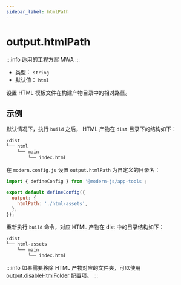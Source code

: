 ```yaml
---
sidebar_label: htmlPath
---
```


# output.htmlPath

:::info 适用的工程方案
MWA
:::

- 类型： `string`
- 默认值： `html`

设置 HTML 模板文件在构建产物目录中的相对路径。

## 示例

默认情况下，执行 `build` 之后， HTML 产物在 `dist` 目录下的结构如下：

```bash
/dist
└── html
    └── main
        └── index.html
```

在 `modern.config.js` 设置 `output.htmlPath` 为自定义的目录名：

```js title="modern.config.js"
import { defineConfig } from '@modern-js/app-tools';

export default defineConfig({
  output: {
    htmlPath: './html-assets',
  },
});
```

重新执行 `build` 命令，对应 HTML 产物在 dist 中的目录结构如下：

```bash
/dist
└── html-assets
    └── main
        └── index.html
```

:::info
如果需要移除 HTML 产物对应的文件夹，可以使用 [output.disableHtmlFolder](/docs/apis/config/output/disable-html-folder) 配置项。
:::
